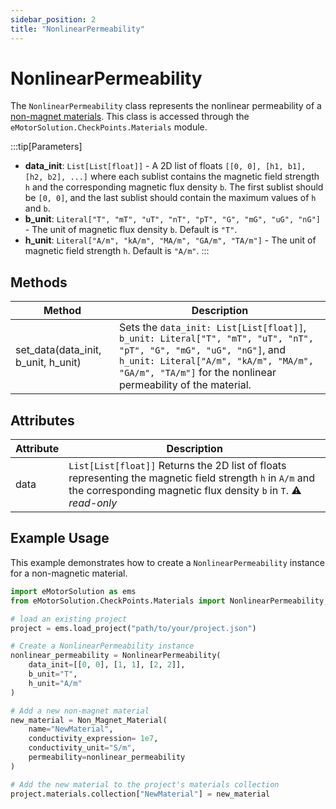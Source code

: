 ```yaml
---
sidebar_position: 2
title: "NonlinearPermeability"
---
```


# NonlinearPermeability
The `NonlinearPermeability` class represents the nonlinear permeability of a [non-magnet materials](/docs/api/Materials/Non_Magnet_Material). This class is accessed through the `eMotorSolution.CheckPoints.Materials` module.

:::tip[Parameters]
- **data_init**: `List[List[float]]` - A 2D list of floats `[[0, 0], [h1, b1], [h2, b2], ...]` where each sublist contains the magnetic field strength `h` and the corresponding magnetic flux density `b`. The first sublist should be `[0, 0]`, and the last sublist should contain the maximum values of `h` and `b`.
- **b_unit**: `Literal["T", "mT", "uT", "nT", "pT", "G", "mG", "uG", "nG"]` - The unit of magnetic flux density `b`. Default is `"T"`.
- **h_unit**: `Literal["A/m", "kA/m", "MA/m", "GA/m", "TA/m"]` - The unit of magnetic field strength `h`. Default is `"A/m"`.
:::

## Methods
| Method | Description |
|--------|-------------|
| set_data(data_init, b_unit, h_unit) | Sets the `data_init: List[List[float]]`, `b_unit: Literal["T", "mT", "uT", "nT", "pT", "G", "mG", "uG", "nG"]`, and `h_unit: Literal["A/m", "kA/m", "MA/m", "GA/m", "TA/m"]` for the nonlinear permeability of the material. |

## Attributes
| Attribute | Description |
|---|---|
| data | `List[List[float]]` Returns the 2D list of floats representing the magnetic field strength `h` in `A/m` and the corresponding magnetic flux density `b` in `T`. :warning: *read-only* |

## Example Usage
This example demonstrates how to create a `NonlinearPermeability` instance for a non-magnetic material.

```python
import eMotorSolution as ems
from eMotorSolution.CheckPoints.Materials import NonlinearPermeability, Non_Magnet_Material

# load an existing project
project = ems.load_project("path/to/your/project.json")

# Create a NonlinearPermeability instance
nonlinear_permeability = NonlinearPermeability(
    data_init=[[0, 0], [1, 1], [2, 2]],
    b_unit="T",
    h_unit="A/m"
)

# Add a new non-magnet material
new_material = Non_Magnet_Material(
    name="NewMaterial",
    conductivity_expression= 1e7,
    conductivity_unit="S/m",
    permeability=nonlinear_permeability
)

# Add the new material to the project's materials collection
project.materials.collection["NewMaterial"] = new_material
```